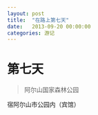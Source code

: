 ```yaml
---
layout: post
title:  "在路上第七天"
date:   2013-09-20 00:00:00
categories: 游记
---
```

第七天
===
> 阿尔山国家森林公园

宿阿尔山市公园内（宾馆）